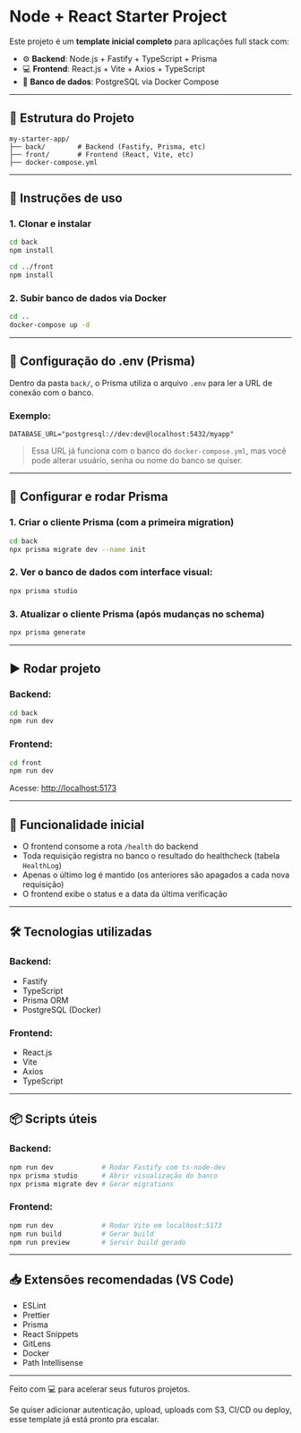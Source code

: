 # Node + React Starter Project

Este projeto é um **template inicial completo** para aplicações full stack com:

- ⚙️ **Backend**: Node.js + Fastify + TypeScript + Prisma
- 💻 **Frontend**: React.js + Vite + Axios + TypeScript
- 🐘 **Banco de dados**: PostgreSQL via Docker Compose

---

## 📁 Estrutura do Projeto

```
my-starter-app/
├── back/        # Backend (Fastify, Prisma, etc)
├── front/       # Frontend (React, Vite, etc)
├── docker-compose.yml
```

---

## 🚀 Instruções de uso

### 1. Clonar e instalar
```bash
cd back
npm install

cd ../front
npm install
```

### 2. Subir banco de dados via Docker
```bash
cd ..
docker-compose up -d
```

---

## 🔐 Configuração do .env (Prisma)

Dentro da pasta `back/`, o Prisma utiliza o arquivo `.env` para ler a URL de conexão com o banco.

### Exemplo:
```env
DATABASE_URL="postgresql://dev:dev@localhost:5432/myapp"
```

> Essa URL já funciona com o banco do `docker-compose.yml`, mas você pode alterar usuário, senha ou nome do banco se quiser.

---

## 🧬 Configurar e rodar Prisma

### 1. Criar o cliente Prisma (com a primeira migration)
```bash
cd back
npx prisma migrate dev --name init
```

### 2. Ver o banco de dados com interface visual:
```bash
npx prisma studio
```

### 3. Atualizar o cliente Prisma (após mudanças no schema)
```bash
npx prisma generate
```

---

## ▶️ Rodar projeto

### Backend:
```bash
cd back
npm run dev
```

### Frontend:
```bash
cd front
npm run dev
```

Acesse: [http://localhost:5173](http://localhost:5173)

---

## 🧪 Funcionalidade inicial

- O frontend consome a rota `/health` do backend
- Toda requisição registra no banco o resultado do healthcheck (tabela `HealthLog`)
- Apenas o último log é mantido (os anteriores são apagados a cada nova requisição)
- O frontend exibe o status e a data da última verificação

---

## 🛠️ Tecnologias utilizadas

### Backend:
- Fastify
- TypeScript
- Prisma ORM
- PostgreSQL (Docker)

### Frontend:
- React.js
- Vite
- Axios
- TypeScript

---

## 📦 Scripts úteis

### Backend:
```bash
npm run dev            # Rodar Fastify com ts-node-dev
npx prisma studio      # Abrir visualização do banco
npx prisma migrate dev # Gerar migrations
```

### Frontend:
```bash
npm run dev            # Rodar Vite em localhost:5173
npm run build          # Gerar build
npm run preview        # Servir build gerado
```

---

## 📥 Extensões recomendadas (VS Code)

- ESLint
- Prettier
- Prisma
- React Snippets
- GitLens
- Docker
- Path Intellisense

---

Feito com 💻 para acelerar seus futuros projetos.

Se quiser adicionar autenticação, upload, uploads com S3, CI/CD ou deploy, esse template já está pronto pra escalar.
